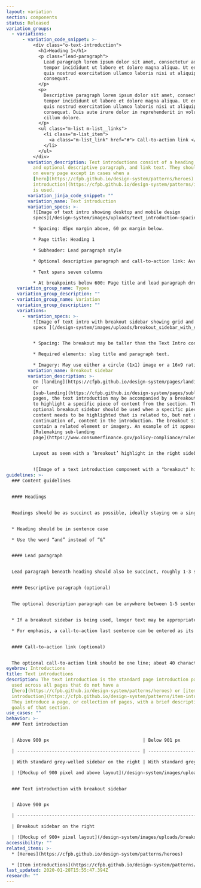 ```yaml
---
layout: variation
section: components
status: Released
variation_groups:
  - variations:
      - variation_code_snippet: >-
          <div class="o-text-introduction">
            <h1>Heading 1</h1>
            <p class="lead-paragraph">
              Lead paragraph lorem ipsum dolor sit amet, consectetur adipiscing elit, sed do eiusmod
              tempor incididunt ut labore et dolore magna aliqua. Ut enim ad minim veniam,
              quis nostrud exercitation ullamco laboris nisi ut aliquip ex ea commodo
              consequat.
            </p>
            <p>
              Descriptive paragraph lorem ipsum dolor sit amet, consectetur adipiscing elit, sed do eiusmod
              tempor incididunt ut labore et dolore magna aliqua. Ut enim ad minim veniam,
              quis nostrud exercitation ullamco laboris nisi ut aliquip ex ea commodo
              consequat. Duis aute irure dolor in reprehenderit in voluptate velit esse
              cillum dolore.
            </p>
            <ul class="m-list m-list__links">
              <li class="m-list_item">
                <a class="m-list_link" href="#"> Call-to-action link </a>
              </li>
            </ul>
          </div>
        variation_description: Text introductions consist of a heading, lead paragraph,
          and optional descriptive paragraph, and link text. They should be used
          on every page except in cases when a
          [hero](https://cfpb.github.io/design-system/patterns/heroes) or [item
          introduction](https://cfpb.github.io/design-system/patterns/item-introductions)
          is used.
        variation_jinja_code_snippet: ""
        variation_name: Text introduction
        variation_specs: >-
          ![Image of text intro showing desktop and mobile design
          specs](/design-system/images/uploads/text_introduction-spacing.png)

          * Spacing: 45px margin above, 60 px margin below.

          * Page title: Heading 1

          * Subheader: Lead paragraph style

          * Optional descriptive paragraph and call-to-action link: Avenir Next paragraph

          * Text spans seven columns

          * At breakpoints below 600: Page title and lead paragraph drop down one type size to make reading on smaller devices easier.
    variation_group_name: Types
    variation_group_description: ""
  - variation_group_name: Variation
    variation_group_description: ""
    variations:
      - variation_specs: >-
          ![Image of text intro with breakout sidebar showing grid and design
          specs ](/design-system/images/uploads/breakout_sidebar_with_specs.png)


          * Spacing: The breakout may be taller than the Text Intro content, in which case the margin beneath the breakout should be 60px.

          * Required elements: slug title and paragraph text.

          * Imagery: May use either a circle (1x1) image or a 16x9 ratio image.
        variation_name: Breakout sidebar
        variation_description: >-
          On [landing](https://cfpb.github.io/design-system/pages/landing-pages)
          or
          [sub-landing](https://cfpb.github.io/design-system/pages/sublanding-pages)
          pages, the text introduction may be accompanied by a breakout sidebar
          to highlight a specific piece of content from the section. The
          optional breakout sidebar should be used when a specific piece of
          content needs to be highlighted that is related to, but not a
          continuation of, content in the introduction. The breakout sidebar may
          contain a related element or imagery. An example of it appears on the
          [Rulemaking sub-landing
          page](https://www.consumerfinance.gov/policy-compliance/rulemaking/).


          Layout as seen with a ‘breakout’ highlight in the right sidebar area:


          ![Image of a text introduction component with a "breakout" highlight in the right sidebar](/design-system/images/uploads/breakout_sidebar.png)
guidelines: >-
  ### Content guidelines


  #### Headings


  Headings should be as succinct as possible, ideally staying on a single line at max column width; 35 characters or less.


  * Heading should be in sentence case

  * Use the word “and” instead of “&”


  #### Lead paragraph


  Lead paragraph beneath heading should also be succinct, roughly 1-3 sentences; 350 characters maximum. This paragraph should explain why the page exists (how does its content tie back to the CFPB mission?) and the value add to the user (what will they get out of the content on this page?).


  #### Descriptive paragraph (optional)


  The optional description paragraph can be anywhere between 1-5 sentences; 100-800 characters, depending on the needs of the page.


  * If a breakout sidebar is being used, longer text may be appropriate to help match the text introduction length to the sidebar length

  * For emphasis, a call-to-action last sentence can be entered as its own paragraph underneath this lead paragraph, either linked to a url or not


  #### Call-to-action link (optional)


  The optional call-to-action link should be one line; about 40 characters or less. Link content should follow [link guidelines](https://cfpb.github.io/design-system/components/links).
eyebrow: Introductions
title: Text introductions
description: The text introduction is the standard page introduction pattern
  used across all pages that do not have a
  [hero](https://cfpb.github.io/design-system/patterns/heroes) or [item
  introduction](https://cfpb.github.io/design-system/patterns/item-introductions).
  They introduce a page, or collection of pages, with a brief description of the
  goals of that section.
use_cases: ""
behavior: >-
  ### Text introduction


  | Above 900 px                                   | Below 901 px                                                                                   |

  | ---------------------------------------------- | ---------------------------------------------------------------------------------------------- |

  | With standard grey-welled sidebar on the right | With standard grey-welled sidebar stacked to prefooter                                         |

  | ![Mockup of 900 pixel and above layout](/design-system/images/uploads/text_introduction_breakpoint_large.png)                                            | ![Mockup of 901 pixel and below layout](/design-system/images/uploads/text_introduction_breakpoint_small.png)|


  ### Text introduction with breakout sidebar


  | Above 900 px                                                                          | Below 901 px                                                                                   |

  | ------------------------------------------------------------------------------------- | ---------------------------------------------------------------------------------------------- |

  | Breakout sidebar on the right                                                         | Breakout sidebar stacked immediately after text intro                                          |

  | ![Mockup of 900+ pixel layout](/design-system/images/uploads/breakout_sidebar_breakpoint_large.png) | ![Mockup of 900 pixel and below layout](/design-system/images/uploads/breakout_sidebar_breakpoint_small.png) |
accessibility: ""
related_items: >-
  * [Heroes](https://cfpb.github.io/design-system/patterns/heroes)

  * [Item introductions](https://cfpb.github.io/design-system/patterns/item-introductions)
last_updated: 2020-01-28T15:55:47.394Z
research: ""
---
```

